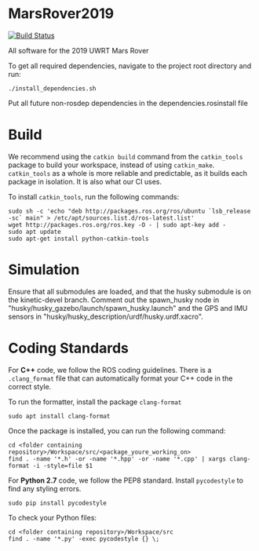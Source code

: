 # MarsRover2019
[![Build Status](https://travis-ci.org/uwrobotics/MarsRover2019.svg?branch=master)](https://travis-ci.org/uwrobotics/MarsRover2019)

All software for the 2019 UWRT Mars Rover 


To get all required dependencies, navigate to the project root directory and run: 
```
./install_dependencies.sh
```
Put all future non-rosdep dependencies in the dependencies.rosinstall file

# Build
We recommend using the `catkin build` command from the `catkin_tools` package to build your workspace,  instead of using `catkin_make`. `catkin_tools` as a whole is more reliable and predictable, as it builds each package in isolation. It is also what our CI uses.

To install `catkin_tools`, run the following commands:
```
sudo sh -c 'echo "deb http://packages.ros.org/ros/ubuntu `lsb_release -sc` main" > /etc/apt/sources.list.d/ros-latest.list'
wget http://packages.ros.org/ros.key -O - | sudo apt-key add -
sudo apt update
sudo apt-get install python-catkin-tools
```

# Simulation
Ensure that all submodules are loaded, and that the husky submodule is on the kinetic-devel branch.
Comment out the spawn_husky node in "husky/husky_gazebo/launch/spawn_husky.launch" and the GPS and IMU sensors in
"husky/husky_description/urdf/husky.urdf.xacro".

# Coding Standards
For **C++** code, we follow the ROS coding guidelines. There is a `.clang_format` file that can automatically format your C++ code in the correct style.

To run the formatter, install the package `clang-format`
```
sudo apt install clang-format
```
Once the package is installed, you can run the following command:
```
cd <folder containing repository>/Workspace/src/<package_youre_working_on>
find . -name '*.h' -or -name '*.hpp' -or -name '*.cpp' | xargs clang-format -i -style=file $1
```

For **Python 2.7** code, we follow the PEP8 standard. Install `pycodestyle` to find any styling errors.
```
sudo pip install pycodestyle
```
To check your Python files:
```
cd <folder containing repository>/Workspace/src
find . -name '*.py' -exec pycodestyle {} \;

